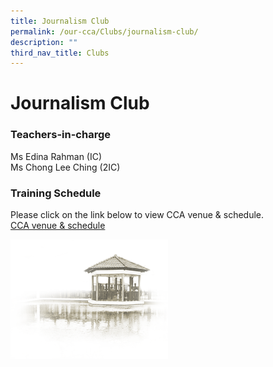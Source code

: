 ```yaml
---
title: Journalism Club
permalink: /our-cca/Clubs/journalism-club/
description: ""
third_nav_title: Clubs
---
```

# Journalism Club

### Teachers-in-charge

Ms Edina Rahman (IC)   
Ms Chong Lee Ching (2IC)


### Training Schedule
Please click on the link below to view CCA venue & schedule.   
[CCA venue & schedule](/our-cca/cca/cca-venue-schedule/)

<img src="/images/pavilion.png" 
     style="width:50%">